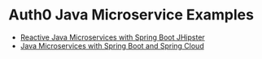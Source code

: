 # Auth0 Java Microservice Examples

- [Reactive Java Microservices with Spring Boot JHipster](reactive-jhipster#readme)
- [Java Microservices with Spring Boot and Spring Cloud](spring-boot-gateway-webflux#readme)
